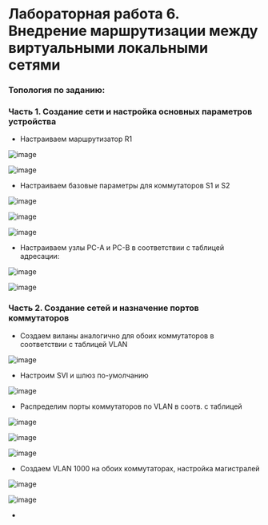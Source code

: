 # Лабораторная работа 6. Внедрение маршрутизации между виртуальными локальными сетями

### Топология по заданию:



### Часть 1. Создание сети и настройка основных параметров устройства

- Настраиваем маршрутизатор R1

![image](https://user-images.githubusercontent.com/89464074/174739254-85c6ae63-6b3a-44e1-b0bf-87a4c1b00c97.png)

![image](https://user-images.githubusercontent.com/89464074/174740230-b405a519-665f-42b5-921f-97146d57b672.png)

- Настраиваем базовые параметры для коммутаторов S1 и S2

![image](https://user-images.githubusercontent.com/89464074/174741993-b81c768b-bf51-41cc-bc53-93908fb8d800.png)

![image](https://user-images.githubusercontent.com/89464074/174741862-37a91d82-0e91-4653-b0d3-006b19f2446e.png)

![image](https://user-images.githubusercontent.com/89464074/174742958-a186f97c-a02a-4a85-84b0-e57bb16427cd.png)

- Настраиваем узлы PC-A и PC-B в соответствии с таблицей адресации:

![image](https://user-images.githubusercontent.com/89464074/174753806-213dc1b1-c8f5-4cac-b9f1-e7adaf241a4b.png)

![image](https://user-images.githubusercontent.com/89464074/174753943-54bd917f-17e6-4016-afc2-3dc00bbbbb8c.png)

### Часть 2. Создание сетей и назначение портов коммутаторов

- Создаем виланы аналогично для обоих коммутаторов в соответствии с таблицей VLAN

![image](https://user-images.githubusercontent.com/89464074/174761819-8684ba6c-85e8-4200-875a-531924898489.png)

- Настроим SVI и шлюз по-умолчанию

![image](https://user-images.githubusercontent.com/89464074/174767507-a010a801-0b69-40c0-8be7-4fed5d441c8f.png)

- Распределим порты коммутаторов по VLAN в соотв. с таблицей

![image](https://user-images.githubusercontent.com/89464074/174768412-5765eae6-f8d0-4048-b325-06aa4264b8df.png)

![image](https://user-images.githubusercontent.com/89464074/174768835-eed43a1d-9e96-4869-bc18-e021813d465e.png)

![image](https://user-images.githubusercontent.com/89464074/174769535-c46b12fd-5fca-4fc3-957d-a9cd011fbe61.png)

- Создаем VLAN 1000 на обоих коммутаторах, настройка магистралей

![image](https://user-images.githubusercontent.com/89464074/174778423-269a1ab1-089e-462f-925a-cd5abb287816.png)

![image](https://user-images.githubusercontent.com/89464074/174779449-fdc535f8-5c69-483b-ac16-ca61afc79b8d.png)


- 



